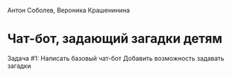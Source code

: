Антон Соболев, Вероника Крашенинина
# Чат-бот, задающий загадки детям

Задача #1: 
Написать базовый чат-бот
Добавить возможность задавать загадки 
